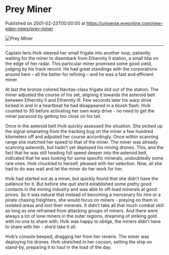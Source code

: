 # Prey Miner
Published on 2001-02-23T00:00:00 at https://universe.eveonline.com/new-eden-news/prey-miner

![Prey Miner](https://web.ccpgamescdn.com/communityassets/img/chronicles/chronicleImage/pray.jpg)

---

Captain Ieris Hvik steered her small frigate into another loop, patiently waiting for the miner to disembark from Ethernity II station, a small blip on the edge of her radar. This particular miner promised some good yield, judging by his track record. He had great standings with the corporations around here – all the better for refining – and he was a fast and efficient miner.

At last the bronze colored Navitas-class frigate slid out of the station. The miner adjusted the course of his set, aligning it towards the asteroid belt between Ethernity II and Ethernity III. Few seconds later his warp drive kicked in and in a heartbeat he had disappeared in a bluish flash. Hvik counted to 30 before activating her own warp drive - no need to get the miner paranoid by getting too close on his tail.

Once in the asteroid belt Hvik quickly assessed the situation. She picked up the signal emanating from the tracking bug on the miner a few hundred kilometers off and adjusted her course accordingly. Once within scanning range she matched her speed to that of the miner. The miner was already scanning asteroids, but hadn’t yet deployed his mining drones. This, and the fact that he was still heading full speed deeper into the asteroid belt, indicated that he was looking for some specific minerals, undoubtedly some rare ones. Hvik chuckled to herself, pleased with her selection. Now, all she had to do was wait and let the miner do her work for her.

Hvik had started out as a miner, but quickly found that she didn’t have the patience for it. But before she quit she’d established some pretty good contacts in the mining industry and was able to off-load minerals at good prices. So it was natural that instead of becoming a mercenary for hire or a pirate chasing freighters, she would focus on miners - preying on them in isolated areas and loot their minerals. It didn’t take all that much combat skill as long as one refrained from attacking groups of miners. And there were always a lot of lone miners in the outer regions, dreaming of striking gold with no one to share with. Hvik was happy to oblige, the miners didn’t have to share with her - she’d take it all.

Hvik’s console beeped, dragging her from her reverie. The miner was deploying his drones. Hvik stretched in her cocoon, setting the ship on stand-by, preparing it to haul in the load of the day.
